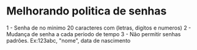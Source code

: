 # Melhorando politica de senhas

1 - Senha de no minimo 20 caracteres com (letras, digitos e numeros)
2 - Mudança de senha a cada periodo de  tempo
3 - Não permitir senhas padrões. Ex:123abc, "nome", data de nascimento